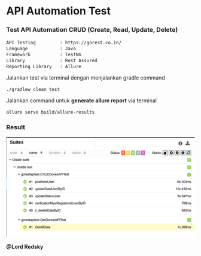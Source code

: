 # API Automation Test
### Test API Automation CRUD (Create, Read, Update, Delete)

```
API Testing         : https://gorest.co.in/
Language            : Java
Framework           : TestNG
Library             : Rest Assured
Reporting Library   : Allure
```

Jalankan test via terminal dengan menjalankan gradle command
```
./gradlew clean test
```

Jalankan command untuk __generate allure report__ via terminal
```
allure serve build/allure-results
```

### Result
![img.png](img.png)



__@Lord Redsky__